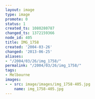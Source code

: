 ```yaml
---
layout: image
type: image
promote: 0
status: 1
created_ts: 1080280787
changed_ts: 1372159366
node_id: 405
title: IMG_1758
created: '2004-03-26'
changed: '2013-06-25'
aliases:
- "/2004/03/26/img_1758/"
permalink: "/2004/03/26/img_1758/"
tags:
- Melbourne
images:
- - src: image/images/img_1758-405.jpg
    name: img_1758-405.jpg
---
```


